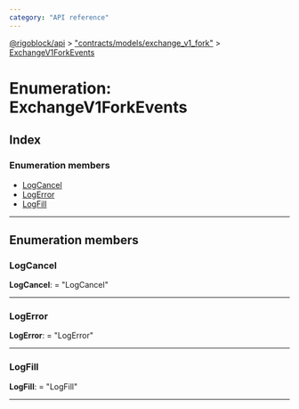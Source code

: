 ```yaml
---
category: "API reference"
---
```



[@rigoblock/api](../quick_start.md) > ["contracts/models/exchange_v1_fork"](../modules/_contracts_models_exchange_v1_fork_.md) > [ExchangeV1ForkEvents](../enums/_contracts_models_exchange_v1_fork_.exchangev1forkevents.md)

# Enumeration: ExchangeV1ForkEvents

## Index

### Enumeration members

* [LogCancel](_contracts_models_exchange_v1_fork_.exchangev1forkevents.md#logcancel)
* [LogError](_contracts_models_exchange_v1_fork_.exchangev1forkevents.md#logerror)
* [LogFill](_contracts_models_exchange_v1_fork_.exchangev1forkevents.md#logfill)

---

## Enumeration members

<a id="logcancel"></a>

###  LogCancel

**LogCancel**:  = "LogCancel"

___
<a id="logerror"></a>

###  LogError

**LogError**:  = "LogError"

___
<a id="logfill"></a>

###  LogFill

**LogFill**:  = "LogFill"

___

